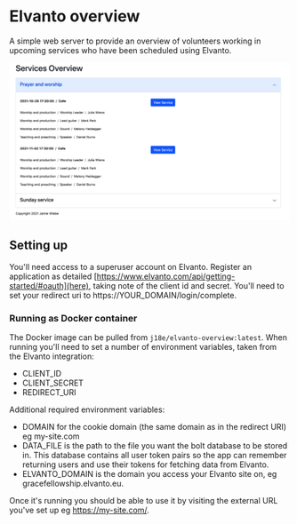 # Elvanto overview

A simple web server to provide an overview of volunteers working in upcoming
services who have been scheduled using Elvanto.

![preview](preview.png)

## Setting up
You'll need access to a superuser account on Elvanto. Register an application as
detailed [https://www.elvanto.com/api/getting-started/#oauth](here), taking note
of the client id and secret. You'll need to set your redirect uri to
https://YOUR_DOMAIN/login/complete.

### Running as Docker container
The Docker image can be pulled from `j18e/elvanto-overview:latest`. When running
you'll need to set a number of environment variables, taken from the Elvanto
integration:
- CLIENT_ID
- CLIENT_SECRET
- REDIRECT_URI

Additional required environment variables:
- DOMAIN for the cookie domain (the same domain as in the redirect URI) eg
  my-site.com
- DATA_FILE is the path to the file you want the bolt database to be stored in.
  This database contains all user token pairs so the app can remember returning
  users and use their tokens for fetching data from Elvanto.
- ELVANTO_DOMAIN is the domain you access your Elvanto site on, eg
  gracefellowship.elvanto.eu.

Once it's running you should be able to use it by visiting the external URL
you've set up eg https://my-site.com/.
